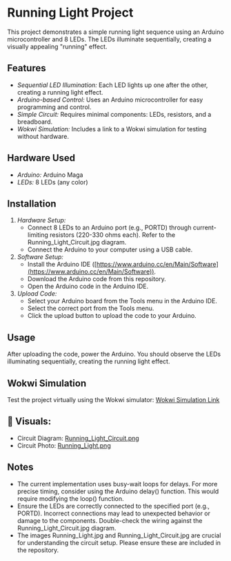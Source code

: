# Running Light Project

This project demonstrates a simple running light sequence using an Arduino microcontroller and 8 LEDs.  The LEDs illuminate sequentially, creating a visually appealing "running" effect.

## Features

* *Sequential LED Illumination:*  Each LED lights up one after the other, creating a running light effect.
* *Arduino-based Control:* Uses an Arduino microcontroller for easy programming and control.
* *Simple Circuit:*  Requires minimal components: LEDs, resistors, and a breadboard.
* *Wokwi Simulation:*  Includes a link to a Wokwi simulation for testing without hardware.

## Hardware Used

* *Arduino:* Arduino Maga
* *LEDs:* 8 LEDs (any color)

## Installation

1. *Hardware Setup:*
   * Connect 8 LEDs to an Arduino port (e.g., PORTD) through current-limiting resistors (220-330 ohms each).  Refer to the Running_Light_Circuit.jpg diagram.
   * Connect the Arduino to your computer using a USB cable.
2. *Software Setup:*
   * Install the Arduino IDE ([https://www.arduino.cc/en/Main/Software](https://www.arduino.cc/en/Main/Software)).
   * Download the Arduino code from this repository.
   * Open the Arduino code in the Arduino IDE.
3. *Upload Code:*
   * Select your Arduino board from the Tools menu in the Arduino IDE.
   * Select the correct port from the Tools menu.
   * Click the upload button to upload the code to your Arduino.

## Usage

After uploading the code, power the Arduino. You should observe the LEDs illuminating sequentially, creating the running light effect.

## Wokwi Simulation

Test the project virtually using the Wokwi simulator: [Wokwi Simulation Link](https://wokwi.com/projects/441788934650700801)

## 📸 **Visuals**:
- Circuit Diagram: [Running_Light_Circuit.png](./Running_Light_Circuit.png)
- Circuit Photo: [Running_Light.png](./Running_Light.png)

## Notes

* The current implementation uses busy-wait loops for delays. For more precise timing, consider using the Arduino delay() function.  This would require modifying the loop() function.
* Ensure the LEDs are correctly connected to the specified port (e.g., PORTD).  Incorrect connections may lead to unexpected behavior or damage to the components.  Double-check the wiring against the Running_Light_Circuit.jpg diagram.
* The images Running_Light.jpg and Running_Light_Circuit.jpg are crucial for understanding the circuit setup.  Please ensure these are included in the repository.
